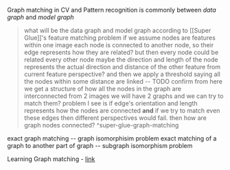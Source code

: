 Graph matching in CV and Pattern recognition is commonly between _data graph_ and _model graph_
>what will be the data graph and model graph according to [[Super Glue]]'s feature matching problem
>	if we assume nodes are features within one image
>	each node is connected to another node, so their edge represents how they are related?
>		but then every node could be related every other node
>		maybe the direction and length of the node represents the actual direction and distance of the other feature from current feature perspective? 
>		and then we apply a threshold saying all the nodes within some distance are linked -- TODO confirm
>	from here we get a structure of how all the nodes in the graph are interconnected
>	from 2 images we will have 2 graphs and we can try to match them? 
>		problem I see is if edge's orientation and length represents how the nodes are connected **and** if we try to match even these edges then different perspectives would fail.
>			then how are graph nodes connected? 
^super-glue-graph-matching


exact graph matching -- graph isomorphisim problem
exact matching of a graph to another part of graph -- subgraph isomorphism problem


Learning Graph matching - [link](http://robotics.stanford.edu/~quocle/CaeCheLeSmo07.pdf)

